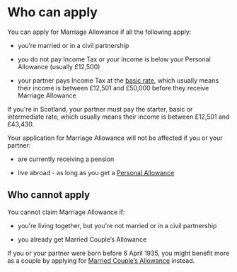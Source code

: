 # Who can apply
You can apply for Marriage Allowance if all the following apply:

- you’re married or in a civil partnership

- you do not pay Income Tax or your income is below your Personal Allowance (usually £12,500)

- your partner pays Income Tax at the [basic rate](https://www.gov.uk/income-tax-rates), which usually means their income is between £12,501 and £50,000 before they receive Marriage Allowance

<div class="callout">

If you're in Scotland, your partner must pay the starter, basic or intermediate rate, which usually means their income is between £12,501 and £43,430.
</div>

Your application for Marriage Allowance will not be affected if you or your partner:

- are currently receiving a pension

- live abroad - as long as you get a [Personal Allowance](https://www.gov.uk/tax-uk-income-live-abroad/personal-allowance)

## Who cannot apply

You cannot claim Marriage Allowance if:

- you're living together, but you're not married or in a civil partnership

- you already get Married Couple’s Allowance

If you or your partner were born before 6 April 1935, you might benefit more as a couple by applying for [Married Couple’s Allowance](https://www.gov.uk/married-couples-allowance) instead.
